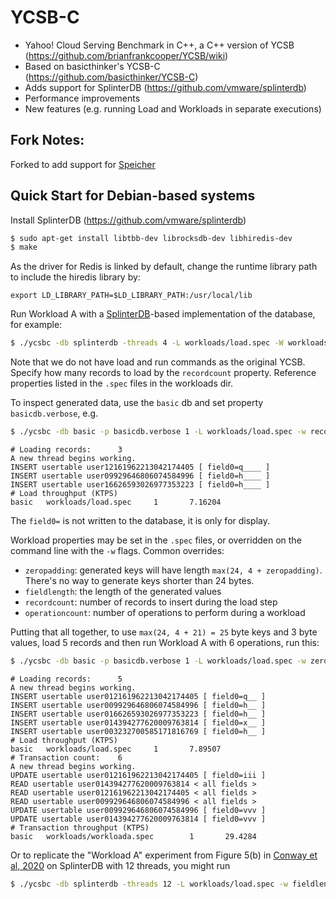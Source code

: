 # YCSB-C

- Yahoo! Cloud Serving Benchmark in C++, a C++ version of YCSB (https://github.com/brianfrankcooper/YCSB/wiki)
- Based on basicthinker's YCSB-C (https://github.com/basicthinker/YCSB-C)
- Adds support for SplinterDB (https://github.com/vmware/splinterdb)
- Performance improvements
- New features (e.g. running Load and Workloads in separate executions)

## Fork Notes:
Forked to add support for [Speicher](https://github.com/cssl-unist/tweezer/tree/main/Docker/speicher_V1)

## Quick Start for Debian-based systems

Install SplinterDB (https://github.com/vmware/splinterdb)

```sh
$ sudo apt-get install libtbb-dev librocksdb-dev libhiredis-dev
$ make
```

As the driver for Redis is linked by default, change the runtime library path
to include the hiredis library by:
```
export LD_LIBRARY_PATH=$LD_LIBRARY_PATH:/usr/local/lib
```

Run Workload A with a [SplinterDB](https://splinterdb.org)-based
implementation of the database, for example:
```sh
$ ./ycsbc -db splinterdb -threads 4 -L workloads/load.spec -W workloads/workloada.spec
```

Note that we do not have load and run commands as the original YCSB. Specify
how many records to load by the `recordcount` property. Reference properties
listed in the `.spec` files in the workloads dir.

To inspect generated data, use the `basic` db and set property `basicdb.verbose`, e.g.
```sh
$ ./ycsbc -db basic -p basicdb.verbose 1 -L workloads/load.spec -w recordcount 3 -w fieldlength 5
```
```
# Loading records:      3
A new thread begins working.
INSERT usertable user12161962213042174405 [ field0=q____ ]
INSERT usertable user09929646806074584996 [ field0=h____ ]
INSERT usertable user16626593026977353223 [ field0=h____ ]
# Load throughput (KTPS)
basic   workloads/load.spec     1       7.16204
```
The `field0=` is not written to the database, it is only for display.

Workload properties may be set in the `.spec` files, or overridden on the
command line with the `-w` flags.  Common overrides:
- `zeropadding`: generated keys will have length `max(24, 4 + zeropadding)`.
   There's no way to generate keys shorter than 24 bytes.
- `fieldlength`: the length of the generated values
- `recordcount`: number of records to insert during the load step
- `operationcount`: number of operations to perform during a workload

Putting that all together, to use `max(24, 4 + 21) = 25` byte keys and 3 byte values, load 5 records and then run Workload A with 6 operations, run this:
```sh
$ ./ycsbc -db basic -p basicdb.verbose 1 -L workloads/load.spec -w zeropadding 21 -w fieldlength 3 -w recordcount 5 -W workloads/workloada.spec -w operationcount 6
```
```
# Loading records:      5
A new thread begins working.
INSERT usertable user012161962213042174405 [ field0=q__ ]
INSERT usertable user009929646806074584996 [ field0=h__ ]
INSERT usertable user016626593026977353223 [ field0=h__ ]
INSERT usertable user014394277620009763814 [ field0=x__ ]
INSERT usertable user003232700585171816769 [ field0=h__ ]
# Load throughput (KTPS)
basic   workloads/load.spec     1       7.89507
# Transaction count:    6
A new thread begins working.
UPDATE usertable user012161962213042174405 [ field0=iii ]
READ usertable user014394277620009763814 < all fields >
READ usertable user012161962213042174405 < all fields >
READ usertable user009929646806074584996 < all fields >
UPDATE usertable user009929646806074584996 [ field0=vvv ]
UPDATE usertable user014394277620009763814 [ field0=vvv ]
# Transaction throughput (KTPS)
basic   workloads/workloada.spec        1       29.4284
```

Or to replicate the "Workload A" experiment from Figure 5(b) in [Conway et al, 2020](https://www.usenix.org/system/files/atc20-conway.pdf) on SplinterDB with 12 threads, you might run
```sh
$ ./ycsbc -db splinterdb -threads 12 -L workloads/load.spec -w fieldlength 1024 -w recordcount 84000000 -W workloads/workloada.spec -w operationcount 10000000
```
